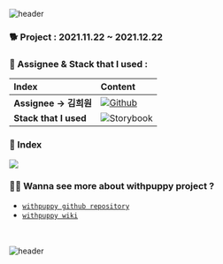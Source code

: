 ![header](https://capsule-render.vercel.app/api?type=wave&color=FF4785&&fontColor=ffffff&height=300&section=header&text=🐶%20withpuppy%20storybook🐶)

### 🐕 Project : 2021.11.22 ~ 2021.12.22

### 🐩 Assignee & Stack that I used : 
|Index|Content|
|:---|:---|
|**Assignee → 김희원**|<a href="https://github.com/heewonkim-dev"><img alt="Github" src ="https://img.shields.io/badge/Fullstack-@heewonkimdev-181717.svg?&style=for-the-badge&logo=Github&logoColor=white"/></a>|
|**Stack that I used**|<img alt="Storybook" src ="https://img.shields.io/badge/storybook-FF4785.svg?&style=for-the-badge&logo=storybook&logoColor=white"/>|
 

### 🦮 Index
<img src="https://cdn.discordapp.com/attachments/919947353740443721/922086277401165844/Withpuppy_Storybook-Map_1.png" width="" height=""/>


### 🐕‍🦺 Wanna see more about withpuppy project ? 
* [`withpuppy github repository`](https://github.com/codestates/withpuppy)
* [`withpuppy wiki`](https://github.com/codestates/withpuppy/wiki)

<br><br>
![header](https://capsule-render.vercel.app/api?type=wave&color=FF4785&fontColor=ffffff&height=300&section=footer&text=Thank%20you%20for%20Reading!)
